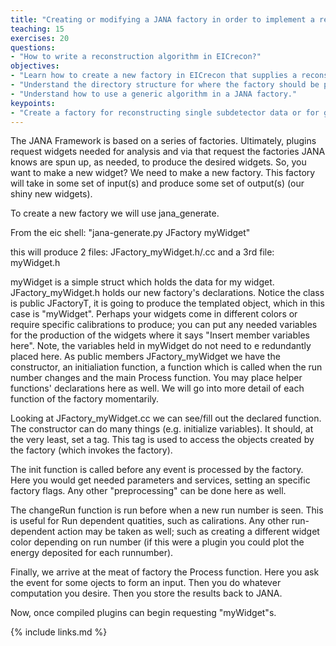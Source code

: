 ```yaml
---
title: "Creating or modifying a JANA factory in order to implement a reconstruction algorithm"
teaching: 15
exercises: 20
questions:
- "How to write a reconstruction algorithm in EICrecon?"
objectives:
- "Learn how to create a new factory in EICrecon that supplies a reconstruction algorithm for all to use."
- "Understand the directory structure for where the factory should be placed in the source tree."
- "Understand how to use a generic algorithm in a JANA factory."
keypoints:
- "Create a factory for reconstructing single subdetector data or for global reconstruction."
---
```

The JANA Framework is based on a series of factories.  Ultimately, plugins request widgets needed for analysis and via that request the factories JANA knows are spun up, as needed, to produce the desired widgets.
So, you want to make a new widget? We need to make a new factory.  This factory will take in some set of input(s) and produce some set of output(s) (our shiny new widgets).

To create a new factory we will use jana_generate.

From the eic shell: "jana-generate.py JFactory myWidget"

this will produce 2 files: JFactory_myWidget.h/.cc and a 3rd file: myWidget.h

myWidget is a simple struct which holds the data for my widget. JFactory_myWidget.h holds our new factory's declarations.  Notice the class is public JFactoryT, it is going to produce the templated object, which in this case is "myWidget".  Perhaps your widgets come in different colors or require specific calibrations to produce; you can put any needed variables for the production of the widgets where it says "Insert member variables here". Note,  the variables held in myWidget do not need to e redundantly placed here. As public members JFactory_myWidget we have the constructor, an initialiation function, a function which is called when the run number changes and the main Process function.  You may place helper functions' declarations here as well. We will go into more detail of each function of the factory momentarily.

Looking at JFactory_myWidget.cc we can see/fill out the declared function.  The constructor can do many things (e.g. initialize variables). It should, at the very least, set a tag.  This tag is used to access the objects created by the factory (which invokes the factory).

The init function is called before any event is processed by the factory.  Here you would get needed parameters and services, setting an specific factory flags.  Any other "preprocessing" can be done here as well.

The changeRun function is run before when a new run number is seen.  This is useful for Run dependent quatities, such as calirations.  Any other run-dependent action may be taken as well; such as creating a different widget color depending on run number (if this were a plugin you could plot the energy deposited for each runnumber).

Finally, we arrive at the meat of factory the Process function.  Here you ask the event for some ojects to form an input.  Then you do whatever computation you desire.  Then you store the results back to JANA.  

Now, once compiled plugins can begin requesting "myWidget"s.


{% include links.md %}
